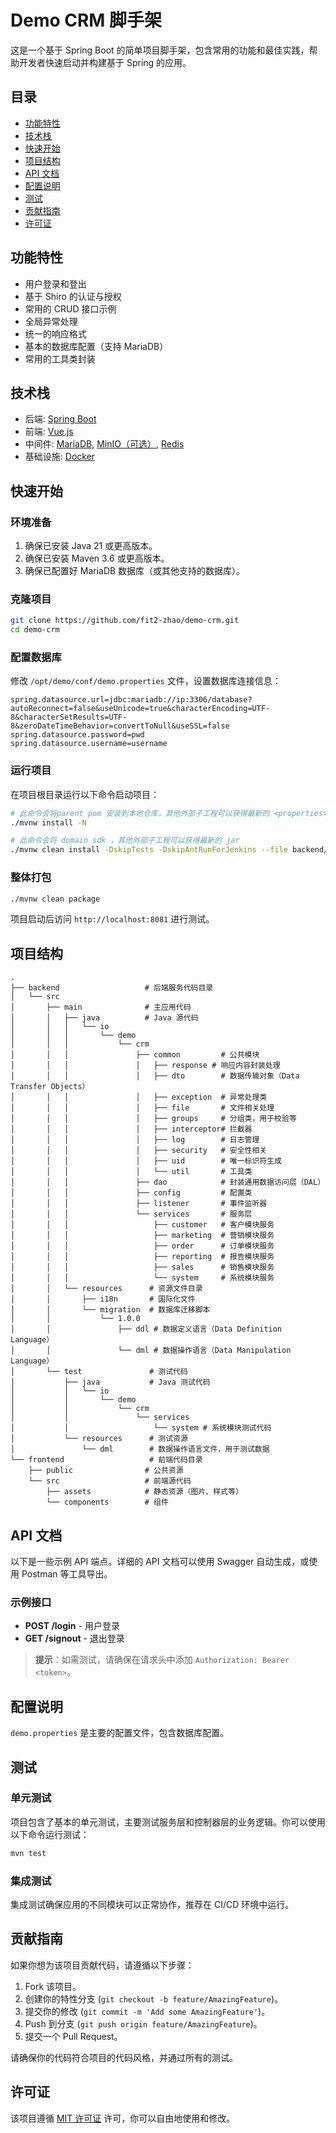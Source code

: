 
# Demo CRM 脚手架

这是一个基于 Spring Boot 的简单项目脚手架，包含常用的功能和最佳实践，帮助开发者快速启动并构建基于 Spring 的应用。

## 目录

- [功能特性](#功能特性)
- [技术栈](#技术栈)
- [快速开始](#快速开始)
- [项目结构](#项目结构)
- [API 文档](#api-文档)
- [配置说明](#配置说明)
- [测试](#测试)
- [贡献指南](#贡献指南)
- [许可证](#许可证)

## 功能特性

- 用户登录和登出
- 基于 Shiro 的认证与授权
- 常用的 CRUD 接口示例
- 全局异常处理
- 统一的响应格式
- 基本的数据库配置（支持 MariaDB）
- 常用的工具类封装


## 技术栈

-   后端: [Spring Boot](https://www.tutorialspoint.com/spring_boot/spring_boot_introduction.htm)
-   前端: [Vue.js](https://vuejs.org/)
-   中间件: [MariaDB](https://mariadb.com/),  [MinIO（可选）](https://min.io/), [Redis](https://redis.com/)
-   基础设施: [Docker](https://www.docker.com/)

## 快速开始

### 环境准备

1. 确保已安装 Java 21 或更高版本。
2. 确保已安装 Maven 3.6 或更高版本。
3. 确保已配置好 MariaDB 数据库（或其他支持的数据库）。

### 克隆项目

```bash
git clone https://github.com/fit2-zhao/demo-crm.git
cd demo-crm
```

### 配置数据库

修改 `/opt/demo/conf/demo.properties` 文件，设置数据库连接信息：

``` Properties
spring.datasource.url=jdbc:mariadb://ip:3306/database?autoReconnect=false&useUnicode=true&characterEncoding=UTF-8&characterSetResults=UTF-8&zeroDateTimeBehavior=convertToNull&useSSL=false
spring.datasource.password=pwd
spring.datasource.username=username

```

### 运行项目

在项目根目录运行以下命令启动项目：

```bash
# 此命令会将parent pom 安装到本地仓库，其他外部子工程可以获得最新的 <properties></properties>
./mvnw install -N

# 此命令会将 domain sdk ，其他外部子工程可以获得最新的 jar
./mvnw clean install -DskipTests -DskipAntRunForJenkins --file backend/pom.xml

```
### 整体打包

```bash
./mvnw clean package

```

项目启动后访问 `http://localhost:8081` 进行测试。

## 项目结构

```plaintext
.
├── backend                   # 后端服务代码目录
│   └── src
│       ├── main              # 主应用代码
│       │   ├── java          # Java 源代码
│       │   │   └── io
│       │   │       └── demo
│       │   │           └── crm
│       │   │               ├── common         # 公共模块
│       │   │               │   ├── response # 响应内容封装处理
│       │   │               │   ├── dto        # 数据传输对象（Data Transfer Objects）
│       │   │               │   ├── exception  # 异常处理类
│       │   │               │   ├── file       # 文件相关处理
│       │   │               │   ├── groups     # 分组类，用于校验等
│       │   │               │   ├── interceptor# 拦截器
│       │   │               │   ├── log        # 日志管理
│       │   │               │   ├── security   # 安全性相关
│       │   │               │   ├── uid        # 唯一标识符生成
│       │   │               │   └── util       # 工具类
│       │   │               ├── dao            # 封装通用数据访问层（DAL）
│       │   │               ├── config         # 配置类
│       │   │               ├── listener       # 事件监听器
│       │   │               └── services       # 服务层
│       │   │                   ├── customer   # 客户模块服务
│       │   │                   ├── marketing  # 营销模块服务
│       │   │                   ├── order      # 订单模块服务
│       │   │                   ├── reporting  # 报告模块服务
│       │   │                   ├── sales      # 销售模块服务
│       │   │                   └── system     # 系统模块服务
│       │   └── resources      # 资源文件目录
│       │       ├── i18n       # 国际化文件
│       │       └── migration  # 数据库迁移脚本
│       │           └── 1.0.0
│       │               ├── ddl # 数据定义语言（Data Definition Language）
│       │               └── dml # 数据操作语言（Data Manipulation Language）
│       └── test               # 测试代码
│           ├── java           # Java 测试代码
│           │   └── io
│           │       └── demo
│           │           └── crm
│           │               └── services
│           │                   └── system # 系统模块测试代码
│           └── resources      # 测试资源
│               └── dml        # 数据操作语言文件，用于测试数据
└── frontend                   # 前端代码目录
    ├── public                # 公共资源
    └── src                   # 前端源代码
        ├── assets            # 静态资源（图片、样式等）
        └── components        # 组件

```

## API 文档

以下是一些示例 API 端点。详细的 API 文档可以使用 Swagger 自动生成，或使用 Postman 等工具导出。

### 示例接口

- **POST /login** - 用户登录
- **GET /signout** - 退出登录

> **提示**：如需测试，请确保在请求头中添加 `Authorization: Bearer <token>`。

## 配置说明

`demo.properties` 是主要的配置文件，包含数据库配置。


## 测试

### 单元测试

项目包含了基本的单元测试，主要测试服务层和控制器层的业务逻辑。你可以使用以下命令运行测试：

```bash
mvn test
```

### 集成测试

集成测试确保应用的不同模块可以正常协作，推荐在 CI/CD 环境中运行。

## 贡献指南

如果你想为该项目贡献代码，请遵循以下步骤：

1. Fork 该项目。
2. 创建你的特性分支 (`git checkout -b feature/AmazingFeature`)。
3. 提交你的修改 (`git commit -m 'Add some AmazingFeature'`)。
4. Push 到分支 (`git push origin feature/AmazingFeature`)。
5. 提交一个 Pull Request。

请确保你的代码符合项目的代码风格，并通过所有的测试。

## 许可证

该项目遵循 [MIT 许可证](LICENSE) 许可，你可以自由地使用和修改。
